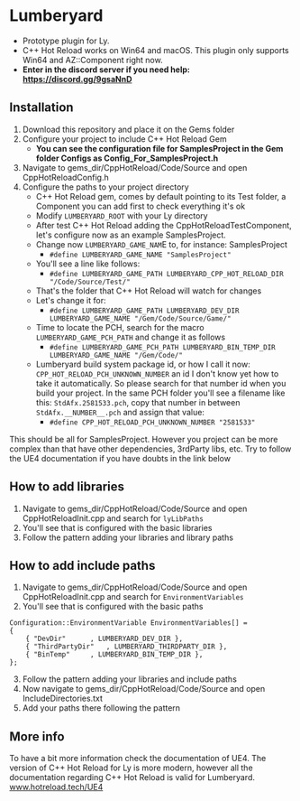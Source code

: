 # Lumberyard
- Prototype plugin for Ly. 
- C++ Hot Reload works on Win64 and macOS. This plugin only supports Win64 and AZ::Component right now.
- **Enter in the discord server if you need help: https://discord.gg/9gsaNnD**

## Installation
1. Download this repository and place it on the Gems folder
2. Configure your project to include C++ Hot Reload Gem
   - **You can see the configuration file for SamplesProject in the Gem folder Configs as Config_For_SamplesProject.h**
3. Navigate to gems_dir/CppHotReload/Code/Source and open CppHotReloadConfig.h
4. Configure the paths to your project directory
   - C++ Hot Reload gem, comes by default pointing to its Test folder, a Component you can add first to check everything it's ok
   - Modify `LUMBERYARD_ROOT` with your Ly directory
   - After test C++ Hot Reload adding the CppHotReloadTestComponent, let's configure now as an example SamplesProject.
   - Change now `LUMBERYARD_GAME_NAM`E to, for instance: SamplesProject
     * `#define LUMBERYARD_GAME_NAME "SamplesProject"`
   - You'll see a line like follows:
     * `#define LUMBERYARD_GAME_PATH LUMBERYARD_CPP_HOT_RELOAD_DIR "/Code/Source/Test/"`
   - That's the folder that C++ Hot Reload will watch for changes
   - Let's change it for:
     * `#define LUMBERYARD_GAME_PATH LUMBERYARD_DEV_DIR LUMBERYARD_GAME_NAME "/Gem/Code/Source/Game/"`
   - Time to locate the PCH, search for the macro `LUMBERYARD_GAME_PCH_PATH` and change it as follows
     * `#define LUMBERYARD_GAME_PCH_PATH LUMBERYARD_BIN_TEMP_DIR LUMBERYARD_GAME_NAME "/Gem/Code/"`
   - Lumberyard build system package id, or how I call it now: `CPP_HOT_RELOAD_PCH_UNKNOWN_NUMBER` an id I don't know yet how to take it automatically. So please search for that number id when you build your project. In the same PCH folder you'll see a filename like this: `StdAfx.2581533.pch`, copy that number in between `StdAfx.__NUMBER__.pch` and assign that value:
     * `#define CPP_HOT_RELOAD_PCH_UNKNOWN_NUMBER "2581533"`
  
This should be all for SamplesProject. However you project can be more complex than that have other dependencies, 3rdParty libs, etc. Try to follow the UE4 documentation if you have doubts in the link below

## How to add libraries
1. Navigate to gems_dir/CppHotReload/Code/Source and open CppHotReloadInit.cpp and search for `lyLibPaths`
2. You'll see that is configured with the basic libraries
3. Follow the pattern adding your libraries and library paths

## How to add include paths
1. Navigate to gems_dir/CppHotReload/Code/Source and open CppHotReloadInit.cpp and search for `EnvironmentVariables`
2. You'll see that is configured with the basic paths
```
Configuration::EnvironmentVariable EnvironmentVariables[] =
{
    { "DevDir"		, LUMBERYARD_DEV_DIR },
    { "ThirdPartyDir"	, LUMBERYARD_THIRDPARTY_DIR },
    { "BinTemp"		, LUMBERYARD_BIN_TEMP_DIR },
};
```
3. Follow the pattern adding your libraries and include paths
4. Now navigate to gems_dir/CppHotReload/Code/Source and open IncludeDirectories.txt
5. Add your paths there following the pattern

## More info
To have a bit more information check the documentation of UE4. The version of C++ Hot Reload for Ly is more modern, however all the documentation regarding C++ Hot Reload is valid for Lumberyard.
www.hotreload.tech/UE4
